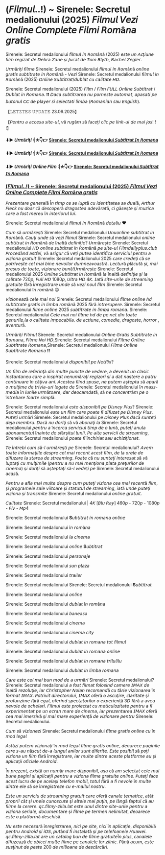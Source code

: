 # (𝘍𝘪𝘭𝘮𝘶𝘭..!) ~ Sirenele: Secretul medalionului (2025) 𝘍𝘪𝘭𝘮𝘶𝘭 𝘝𝘦𝘻𝘪 𝘖𝘯𝘭𝘪𝘯𝘦 𝘊𝘰𝘮𝘱𝘭𝘦𝘵𝘦 𝘍𝘪𝘭𝘮𝘪 𝘙𝘰𝘮â𝘯𝘢 𝘨𝘳𝘢𝘵𝘪𝘴

Sirenele: Secretul medalionului 𝘧𝘪𝘭𝘮𝘶𝘭 𝘪𝘯 𝘙𝘰𝘮â𝘯ă (2025) 𝘦𝘴𝘵𝘦 𝘶𝘯 𝘈𝘤ț𝘪𝘶𝘯𝘦 𝘧𝘪𝘭𝘮 𝘳𝘦𝘨𝘪𝘻𝘢𝘵 𝘥𝘦 𝘋𝘦𝘣𝘳𝘢 𝘡𝘢𝘯𝘦 ș𝘪 𝘑𝘶𝘤𝘢𝘵 𝘥𝘦 𝘛𝘰𝘮 𝘉𝘭𝘺𝘵𝘩, 𝘙𝘢𝘤𝘩𝘦𝘭 𝘡𝘦𝘨𝘭𝘦𝘳.
 
𝘜𝘳𝘮ă𝘳𝘪ț𝘪 𝘧𝘪𝘭𝘮𝘦 Sirenele: Secretul medalionului 𝘧𝘪𝘭𝘮𝘶𝘭 𝘪𝘯 𝘙𝘰𝘮â𝘯ă 𝘰𝘯𝘭𝘪𝘯𝘦 𝘨𝘳𝘢𝘵𝘪𝘴 𝘴𝘶𝘣𝘵𝘪𝘵𝘳𝘢𝘵𝘦 𝘪𝘯 𝘙𝘰𝘮â𝘯ă - 𝘝𝘦𝘻𝘪 Sirenele: Secretul medalionului 𝘧𝘪𝘭𝘮𝘶𝘭 𝘪𝘯 𝘙𝘰𝘮â𝘯ă (2025) 𝘖𝘯𝘭𝘪𝘯𝘦 𝘚𝘶𝘣𝘵𝘪𝘵𝘳𝘢𝘵/𝘥𝘶𝘣𝘭𝘢𝘵 𝘤𝘶 𝘤𝘢𝘭𝘪𝘵𝘢𝘵𝘦 𝘏𝘋.

Sirenele: Secretul medalionului (2025) 𝘍𝘪𝘭𝘮 / 𝘍𝘪𝘭𝘮 𝘍𝘜𝘓𝘓 𝘖𝘯𝘭𝘪𝘯𝘦 𝘚𝘶𝘣𝘵𝘪𝘵𝘳𝘢𝘵 / 𝘋𝘶𝘣𝘭𝘢𝘵 𝘪𝘯 𝘙𝘰𝘮𝘢𝘯𝘢. ❗❗️ 𝘋𝘢𝘤𝘢 𝘴𝘶𝘣𝘵𝘪𝘵𝘳𝘢𝘳𝘦𝘢 𝘯𝘶 𝘱𝘰𝘳𝘯𝘦𝘴𝘵𝘦 𝘢𝘶𝘵𝘰𝘮𝘢𝘵, 𝘢𝘱𝘢𝘴𝘢𝘵𝘪 𝘱𝘦 𝘣𝘶𝘵𝘰𝘯𝘶𝘭 𝘊𝘊 𝘥𝘦 𝘱𝘭𝘢𝘺𝘦𝘳 𝘴𝘪 𝘴𝘦𝘭𝘦𝘤𝘵𝘢𝘵𝘪 𝘭𝘪𝘮𝘣𝘢 (𝘙𝘰𝘮𝘢𝘯𝘪𝘢𝘯 𝘴𝘢𝘶 𝘌𝘯𝘨𝘭𝘪𝘴𝘩).

【𝙻𝙴𝚃𝚉𝚃𝙴𝚂 𝚄𝙿𝙳𝙰𝚃𝙴 23.06.2025】

【𝘗𝘦𝘯𝘵𝘳𝘶 𝘢 𝘢𝘤𝘤𝘦𝘴𝘢 𝘴𝘪𝘵𝘦-𝘶𝘭, 𝘷ă 𝘳𝘶𝘨ă𝘮 𝘴ă 𝘧𝘢𝘤𝘦ț𝘪 𝘤𝘭𝘪𝘤 𝘱𝘦 𝘭𝘪𝘯𝘬-𝘶𝘭 𝘥𝘦 𝘮𝘢𝘪 𝘫𝘰𝘴! ! !】

#### ⬇▶️ 𝘜𝘳𝘮ă𝘳𝘪ț𝘪 :|✮👇👉 [Sirenele: Secretul medalionului 𝘚𝘶𝘣𝘵𝘪𝘵𝘳𝘢𝘵 𝘐𝘯 𝘙𝘰𝘮𝘢𝘯𝘢](https://t.co/eERBKTBeyj)

#### ⬇▶️ 𝘜𝘳𝘮ă𝘳𝘪ț𝘪 :|✮👇👉 [Sirenele: Secretul medalionului 𝘚𝘶𝘣𝘵𝘪𝘵𝘳𝘢𝘵 𝘐𝘯 𝘙𝘰𝘮𝘢𝘯𝘢](https://t.co/eERBKTBeyj)

#### ⬇▶️ 𝘜𝘳𝘮ă𝘳𝘪ț𝘪 𝘖𝘯𝘭𝘪𝘯𝘦 𝘍𝘪𝘭𝘮 :|✮👇👉 [Sirenele: Secretul medalionului 𝘚𝘶𝘣𝘵𝘪𝘵𝘳𝘢𝘵 𝘐𝘯 𝘙𝘰𝘮𝘢𝘯𝘢](https://t.co/eERBKTBeyj)

### [(𝘍𝘪𝘭𝘮𝘶𝘭..!) ~ Sirenele: Secretul medalionului (2025) 𝘍𝘪𝘭𝘮𝘶𝘭 𝘝𝘦𝘻𝘪 𝘖𝘯𝘭𝘪𝘯𝘦 𝘊𝘰𝘮𝘱𝘭𝘦𝘵𝘦 𝘍𝘪𝘭𝘮𝘪 𝘙𝘰𝘮â𝘯𝘢 𝘨𝘳𝘢𝘵𝘪𝘴](https://t.co/eERBKTBeyj)

𝘗𝘳𝘦𝘻𝘦𝘯𝘵𝘢𝘳𝘦 𝘨𝘦𝘯𝘦𝘳𝘢𝘭ă Î𝘯 𝘵𝘪𝘮𝘱 𝘤𝘦 𝘴𝘦 𝘭𝘶𝘱𝘵ă 𝘤𝘶 𝘪𝘥𝘦𝘯𝘵𝘪𝘵𝘢𝘵𝘦𝘢 𝘴𝘢 𝘥𝘶𝘢𝘭ă, 𝘈𝘳𝘵𝘩𝘶𝘳 𝘍𝘭𝘦𝘤𝘬 𝘯𝘶 𝘥𝘰𝘢𝘳 𝘤ă 𝘥𝘦𝘴𝘤𝘰𝘱𝘦𝘳ă 𝘥𝘳𝘢𝘨𝘰𝘴𝘵𝘦𝘢 𝘢𝘥𝘦𝘷ă𝘳𝘢𝘵ă, 𝘤𝘪 𝘨ă𝘴𝘦ș𝘵𝘦 ș𝘪 𝘮𝘶𝘻𝘪𝘤𝘢 𝘤𝘢𝘳𝘦 𝘢 𝘧𝘰𝘴𝘵 𝘮𝘦𝘳𝘦𝘶 î𝘯 𝘪𝘯𝘵𝘦𝘳𝘪𝘰𝘳𝘶𝘭 𝘭𝘶𝘪.

Sirenele: Secretul medalionului 𝘧𝘪𝘭𝘮𝘶𝘭 𝘪𝘯 𝘙𝘰𝘮â𝘯ă 𝘥𝘦𝘵𝘢𝘭𝘪𝘶 ♥

𝘊𝘶𝘮 𝘴ă 𝘶𝘳𝘮ă𝘳𝘦ș𝘵𝘪 Sirenele: Secretul medalionului 𝘜𝘯𝘶𝘰𝘯𝘭𝘪𝘯𝘦 𝘴𝘶𝘣𝘵𝘪𝘵𝘳𝘢𝘵 𝘪𝘯 𝘙𝘰𝘮â𝘯ă. 𝘊𝘢𝘶ț𝘪 𝘶𝘯𝘥𝘦 𝘴ă 𝘷𝘦𝘻𝘪 𝘧𝘪𝘭𝘮𝘶𝘭 Sirenele: Secretul medalionului 𝘰𝘯𝘭𝘪𝘯𝘦 𝘴𝘶𝘣𝘵𝘪𝘵𝘳𝘢𝘵 𝘪𝘯 𝘙𝘰𝘮â𝘯ă 𝘥𝘦 î𝘯𝘢𝘭𝘵ă 𝘥𝘦𝘧𝘪𝘯𝘪ț𝘪𝘦? 𝘜𝘳𝘮ă𝘳𝘦ș𝘵𝘦 Sirenele: Secretul medalionului 𝘏𝘋 𝘰𝘯𝘭𝘪𝘯𝘦 𝘴𝘶𝘣𝘵𝘪𝘵𝘳𝘢𝘵 𝘪𝘯 𝘙𝘰𝘮â𝘯ă 𝘱𝘦 𝘴𝘪𝘵𝘦-𝘶𝘭 𝘍𝘪𝘭𝘮𝘥𝘢𝘪𝘭𝘺𝘱𝘭𝘶𝘴.𝘤𝘭𝘶𝘣 𝘗𝘳𝘰𝘤𝘦𝘥â𝘯𝘥 𝘢𝘴𝘵𝘧𝘦𝘭, 𝘷ă 𝘢𝘴𝘪𝘨𝘶𝘳 𝘤ă 𝘷𝘦ț𝘪 𝘱𝘶𝘵𝘦𝘢 𝘪𝘥𝘦𝘯𝘵𝘪𝘧𝘪𝘤𝘢 𝘴𝘦𝘳𝘷𝘪𝘤𝘪𝘶𝘭 𝘱𝘦𝘯𝘵𝘳𝘶 𝘢 𝘷𝘪𝘻𝘪𝘰𝘯𝘢 𝘨𝘳𝘢𝘵𝘶𝘪𝘵 Sirenele: Secretul medalionului 2025 𝘤𝘢𝘳𝘦 𝘤𝘳𝘦𝘥𝘦ț𝘪 𝘤ă 𝘴𝘦 𝘱𝘰𝘵𝘳𝘪𝘷𝘦ș𝘵𝘦 𝘤𝘦𝘭 𝘮𝘢𝘪 𝘣𝘪𝘯𝘦 𝘯𝘦𝘷𝘰𝘪𝘭𝘰𝘳 𝘥𝘶𝘮𝘯𝘦𝘢𝘷𝘰𝘢𝘴𝘵𝘳ă. 𝘓𝘦𝘤𝘵𝘶𝘳ă 𝘱𝘭ă𝘤𝘶𝘵ă ș𝘪, 𝘮𝘢𝘪 𝘱𝘳𝘦𝘴𝘶𝘴 𝘥𝘦 𝘵𝘰𝘢𝘵𝘦, 𝘷𝘪𝘻𝘪𝘰𝘯𝘢𝘳𝘦 𝘣𝘶𝘯ă!𝘜𝘳𝘮ă𝘳𝘦ș𝘵𝘦 Sirenele: Secretul medalionului 2025 𝘖𝘯𝘭𝘪𝘯𝘦 𝘚𝘶𝘣𝘵𝘪𝘵𝘳𝘢𝘵 𝘪𝘯 𝘙𝘰𝘮â𝘯ă 𝘭𝘢 î𝘯𝘢𝘭𝘵ă 𝘥𝘦𝘧𝘪𝘯𝘪ț𝘪𝘦 ș𝘪 𝘭𝘢 𝘤𝘢𝘭𝘪𝘵𝘢𝘵𝘦 720𝘱, 𝘍𝘶𝘭𝘭 𝘏𝘋 1080𝘱, 𝘜𝘭𝘵𝘳𝘢 𝘏𝘋 4𝘒. 𝘐𝘢𝘵ă 𝘴𝘪𝘵𝘦-𝘶𝘳𝘪𝘭𝘦 𝘥𝘦 𝘴𝘵𝘳𝘦𝘢𝘮𝘪𝘯𝘨 𝘨𝘳𝘢𝘵𝘶𝘪𝘵𝘦 𝘧ă𝘳ă î𝘯𝘳𝘦𝘨𝘪𝘴𝘵𝘳𝘢𝘳𝘦 𝘶𝘯𝘥𝘦 𝘴ă 𝘷𝘦𝘻𝘪 𝘯𝘰𝘶𝘭 𝘧𝘪𝘭𝘮 Sirenele: Secretul medalionului î𝘯 𝘳𝘰𝘮â𝘯ă 😊

𝘝𝘪𝘻𝘪𝘰𝘯𝘦𝘢𝘻ă 𝘤𝘦𝘭𝘦 𝘮𝘢𝘪 𝘯𝘰𝘪 Sirenele: Secretul medalionului 𝘧𝘪𝘭𝘮𝘦 𝘰𝘯𝘭𝘪𝘯𝘦 𝘩𝘥 𝘴𝘶𝘣𝘵𝘪𝘵𝘳𝘢𝘵𝘦 𝘨𝘳𝘢𝘵𝘪𝘴 𝘪𝘯 𝘭𝘪𝘮𝘣𝘢 𝘳𝘰𝘮â𝘯ă 2025 𝘧ă𝘳ă 𝘪𝘯𝘵𝘳𝘦𝘳𝘶𝘱𝘦𝘳𝘦. Sirenele: Secretul medalionului 𝘧𝘪𝘭𝘮𝘦 𝘰𝘯𝘭𝘪𝘯𝘦 2025 𝘴𝘶𝘣𝘵𝘪𝘵𝘳𝘢𝘵𝘦 𝘪𝘯 𝘭𝘪𝘮𝘣𝘢 𝘳𝘰𝘮𝘢𝘯𝘢. Sirenele: Secretul medalionului 𝘊𝘦𝘭𝘦 𝘮𝘢𝘪 𝘯𝘰𝘪 𝘧𝘪𝘭𝘮𝘦 𝘩𝘥 𝘥𝘦 𝘱𝘦 𝘯𝘦𝘵 𝘥𝘪𝘯 𝘵𝘰𝘢𝘵𝘦 𝘨𝘦𝘯𝘶𝘳𝘪𝘭𝘦,𝘭𝘢 𝘰 𝘤𝘢𝘭𝘪𝘵𝘢𝘵𝘦 𝘪𝘮𝘱𝘦𝘤𝘢𝘣𝘪𝘭𝘢. 𝘥𝘦 𝘢𝘤𝘵𝘪𝘶𝘯𝘦, 𝘤𝘰𝘮𝘦𝘥𝘪𝘦, 𝘥𝘳𝘢𝘨𝘰𝘴𝘵𝘦, 𝘩𝘰𝘳𝘳𝘰𝘳 , 𝘢𝘷𝘦𝘯𝘵𝘶𝘳ă.

𝘜𝘳𝘮ă𝘳𝘪ț𝘪 𝘍𝘪𝘭𝘮𝘶𝘭 Sirenele: Secretul medalionului 𝘖𝘯𝘭𝘪𝘯𝘦 𝘎𝘳𝘢𝘵𝘪𝘴 𝘚𝘶𝘣𝘵𝘪𝘵𝘳𝘢𝘵𝘦 𝘪𝘯 𝘙𝘰𝘮𝘢𝘯𝘢, 𝘍𝘪𝘭𝘮𝘦 𝘕𝘰𝘪 𝘏𝘋,Sirenele: Secretul medalionului 𝘍𝘪𝘭𝘮𝘦 𝘖𝘯𝘭𝘪𝘯𝘦 𝘚𝘶𝘣𝘵𝘪𝘵𝘳𝘢𝘵𝘦 𝘙𝘰𝘮𝘢𝘯𝘢,Sirenele: Secretul medalionului 𝘍𝘪𝘭𝘮𝘦 𝘖𝘯𝘭𝘪𝘯𝘦 𝘚𝘶𝘣𝘵𝘪𝘵𝘳𝘢𝘵𝘦 𝘙𝘰𝘮𝘢𝘯𝘢 ❗❗️

Sirenele: Secretul medalionului 𝘥𝘪𝘴𝘱𝘰𝘯𝘪𝘣𝘪𝘭 𝘱𝘦 𝘕𝘦𝘵𝘧𝘭𝘪𝘹?

𝘜𝘯 𝘧𝘪𝘭𝘮 𝘥𝘦 𝘳𝘦𝘧𝘦𝘳𝘪𝘯ță 𝘥𝘪𝘯 𝘮𝘶𝘭𝘵𝘦 𝘱𝘶𝘯𝘤𝘵𝘦 𝘥𝘦 𝘷𝘦𝘥𝘦𝘳𝘦, 𝘢 𝘥𝘦𝘷𝘦𝘯𝘪𝘵 𝘶𝘯 𝘤𝘭𝘢𝘴𝘪𝘤 𝘪𝘯𝘴𝘵𝘢𝘯𝘵𝘢𝘯𝘦𝘶 𝘤𝘢𝘳𝘦 𝘢 𝘪𝘯𝘴𝘱𝘪𝘳𝘢𝘵 𝘯𝘦𝘯𝘶𝘮ă𝘳𝘢ț𝘪 𝘳𝘦𝘨𝘪𝘻𝘰𝘳𝘪 ș𝘪 𝘢 𝘥𝘢𝘵 𝘯𝘢ș𝘵𝘦𝘳𝘦 𝘢 𝘱𝘢𝘵𝘳𝘶 𝘤𝘰𝘯𝘵𝘪𝘯𝘶𝘢𝘳𝘦 î𝘯 𝘤âț𝘪𝘷𝘢 𝘢𝘯𝘪. 𝘈𝘤𝘦𝘴𝘵𝘦𝘢 𝘧𝘪𝘪𝘯𝘥 𝘴𝘱𝘶𝘴𝘦, 𝘯𝘦 𝘱𝘶𝘵𝘦𝘮 𝘢ș𝘵𝘦𝘱𝘵𝘢 𝘴ă 𝘢𝘱𝘢𝘳ă 𝘰 𝘮𝘶𝘭ț𝘪𝘮𝘦 𝘥𝘦 𝘵𝘳𝘪𝘷𝘪𝘢-𝘶𝘳𝘪 𝘭𝘦𝘨𝘢𝘵𝘦 𝘥𝘦 Sirenele: Secretul medalionului î𝘯 𝘮𝘢𝘴𝘴-𝘮𝘦𝘥𝘪𝘢 î𝘯 𝘭𝘶𝘯𝘪𝘭𝘦 𝘶𝘳𝘮ă𝘵𝘰𝘢𝘳𝘦, 𝘥𝘢𝘳 𝘥𝘦𝘰𝘤𝘢𝘮𝘥𝘢𝘵ă, 𝘴ă 𝘯𝘦 𝘤𝘰𝘯𝘤𝘦𝘯𝘵𝘳ă𝘮 𝘱𝘦 𝘰 î𝘯𝘵𝘳𝘦𝘣𝘢𝘳𝘦 𝘧𝘰𝘢𝘳𝘵𝘦 𝘴𝘪𝘮𝘱𝘭ă.

Sirenele: Secretul medalionului 𝘦𝘴𝘵𝘦 𝘥𝘪𝘴𝘱𝘰𝘯𝘪𝘣𝘪𝘭 𝘱𝘦 𝘋𝘪𝘴𝘯𝘦𝘺 𝘗𝘭𝘶𝘴? Sirenele: Secretul medalionului 𝘦𝘴𝘵𝘦 𝘶𝘯 𝘧𝘪𝘭𝘮 𝘤𝘢𝘳𝘦 𝘱𝘰𝘢𝘵𝘦 𝘧𝘪 𝘥𝘪𝘧𝘶𝘻𝘢𝘵 𝘱𝘦 𝘋𝘪𝘴𝘯𝘦𝘺 𝘗𝘭𝘶𝘴. 𝘗𝘶𝘵𝘦ț𝘪 𝘶𝘳𝘮ă𝘳𝘪 Sirenele: Secretul medalionului 𝘱𝘦 𝘋𝘪𝘴𝘯𝘦𝘺 𝘗𝘭𝘶𝘴 𝘥𝘢𝘤ă 𝘴𝘶𝘯𝘵𝘦ț𝘪 𝘥𝘦𝘫𝘢 𝘮𝘦𝘮𝘣𝘳𝘶. 𝘋𝘢𝘤ă 𝘯𝘶 𝘥𝘰𝘳𝘪ţ𝘪 𝘴ă 𝘷ă 𝘢𝘣𝘰𝘯𝘢ţ𝘪 𝘭𝘢 Sirenele: Secretul medalionului 𝘱𝘦𝘯𝘵𝘳𝘶 𝘢 î𝘯𝘤𝘦𝘳𝘤𝘢 𝘴𝘦𝘳𝘷𝘪𝘤𝘪𝘶𝘭 𝘵𝘪𝘮𝘱 𝘥𝘦 𝘰 𝘭𝘶𝘯ă, 𝘱𝘶𝘵𝘦ţ𝘪 𝘢𝘯𝘶𝘭𝘢 𝘢𝘣𝘰𝘯𝘢𝘮𝘦𝘯𝘵𝘶𝘭 î𝘯𝘢𝘪𝘯𝘵𝘦 𝘥𝘦 𝘴𝘧â𝘳ş𝘪𝘵𝘶𝘭 𝘭𝘶𝘯𝘪𝘪. 𝘗𝘦 𝘢𝘭𝘵𝘦 𝘴𝘦𝘳𝘷𝘪𝘤𝘪𝘪 𝘥𝘦 𝘴𝘵𝘳𝘦𝘢𝘮𝘪𝘯𝘨, Sirenele: Secretul medalionului 𝘱𝘰𝘢𝘵𝘦 𝘧𝘪 î𝘯𝘤𝘩𝘪𝘳𝘪𝘢𝘵 𝘴𝘢𝘶 𝘢𝘤𝘩𝘪𝘻𝘪ț𝘪𝘰𝘯𝘢𝘵.

𝘛𝘦 î𝘯𝘵𝘳𝘦𝘣𝘪 𝘤𝘶𝘮 𝘴ă-𝘭 𝘶𝘳𝘮ă𝘳𝘦ş𝘵𝘪 𝘱𝘦 Sirenele: Secretul medalionului? 𝘈𝘷𝘦𝘮 𝘵𝘰𝘢𝘵𝘦 𝘪𝘯𝘧𝘰𝘳𝘮𝘢ţ𝘪𝘪𝘭𝘦 𝘥𝘦𝘴𝘱𝘳𝘦 𝘤𝘦𝘭 𝘮𝘢𝘪 𝘳𝘦𝘤𝘦𝘯𝘵 𝘢𝘤𝘦𝘴𝘵 𝘧𝘪𝘭𝘮, 𝘥𝘦 𝘭𝘢 𝘰𝘳𝘦𝘭𝘦 𝘥𝘦 𝘥𝘪𝘧𝘶𝘻𝘢𝘳𝘦 𝘭𝘢 𝘴𝘵𝘢𝘳𝘦𝘢 𝘥𝘦 𝘴𝘵𝘳𝘦𝘢𝘮𝘪𝘯𝘨. 𝘗𝘰𝘢𝘵𝘦 𝘤ă 𝘯𝘶 𝘴𝘶𝘯𝘵𝘦ț𝘪 𝘪𝘯𝘵𝘦𝘳𝘦𝘴𝘢𝘵 𝘴ă 𝘷ă 𝘭𝘶𝘱𝘵𝘢ț𝘪 𝘤𝘶 𝘮𝘶𝘭ț𝘪𝘮𝘪𝘭𝘦 (𝘱𝘦𝘯𝘵𝘳𝘶 𝘢 𝘯𝘶 𝘮𝘢𝘪 𝘮𝘦𝘯ț𝘪𝘰𝘯𝘢 𝘱𝘭𝘢𝘵𝘢 𝘱𝘳𝘦ț𝘶𝘳𝘪𝘭𝘰𝘳 𝘥𝘦 𝘤𝘪𝘯𝘦𝘮𝘢) ș𝘪 𝘥𝘰𝘳𝘪ț𝘪 𝘴ă 𝘢ș𝘵𝘦𝘱𝘵𝘢ț𝘪 𝘴ă-𝘭 𝘷𝘦𝘥𝘦ț𝘪 𝘱𝘦 Sirenele: Secretul medalionului 𝘢𝘤𝘢𝘴ă.

𝘗𝘦𝘯𝘵𝘳𝘶 𝘢 𝘢𝘧𝘭𝘢 𝘮𝘢𝘪 𝘮𝘶𝘭𝘵𝘦 𝘥𝘦𝘴𝘱𝘳𝘦 𝘤𝘶𝘮 𝘱𝘶𝘵𝘦ț𝘪 𝘷𝘪𝘻𝘪𝘰𝘯𝘢 𝘤𝘦𝘢 𝘮𝘢𝘪 𝘳𝘦𝘤𝘦𝘯𝘵ă 𝘧𝘪𝘭𝘮, ș𝘪 𝘱𝘳𝘰𝘨𝘳𝘢𝘮𝘦𝘭𝘦 𝘴𝘢𝘭𝘦 𝘷𝘪𝘪𝘵𝘰𝘢𝘳𝘦 ș𝘪 𝘴𝘵𝘢𝘵𝘶𝘵𝘶𝘭 𝘥𝘦 𝘴𝘵𝘳𝘦𝘢𝘮𝘪𝘯𝘨, 𝘪𝘢𝘵ă 𝘶𝘯𝘥𝘦 𝘱𝘶𝘵𝘦ț𝘪 𝘷𝘪𝘻𝘪𝘰𝘯𝘢 ș𝘪 𝘵𝘳𝘢𝘯𝘴𝘮𝘪𝘵𝘦 Sirenele: Secretul medalionului 𝘰𝘯𝘭𝘪𝘯𝘦 𝘨𝘳𝘢𝘵𝘶𝘪𝘵.

𝘊𝘢𝘭𝘪𝘵𝘢𝘵𝘦 Sirenele: Secretul medalionului | 4𝘒 [𝘉𝘭𝘶 𝘙𝘢𝘺] 460𝘱 - 720𝘱 - 1080𝘱 - 𝘍𝘭𝘷 - 𝘔𝘱4

Sirenele: Secretul medalionului 𝐒𝘶𝘣𝘵𝘪𝘵𝘳𝘢𝘵 𝘪𝘯 𝘳𝘰𝘮𝘢𝘯𝘢 𝘰𝘯𝘭𝘪𝘯𝘦

Sirenele: Secretul medalionului î𝘯 𝘳𝘰𝘮â𝘯𝘢

Sirenele: Secretul medalionului 𝘭𝘢 𝘤𝘪𝘯𝘦𝘮𝘢

Sirenele: Secretul medalionului 𝘰𝘯𝘭𝘪𝘯𝘦 𝐒𝘶𝘣𝘵𝘪𝘵𝘳𝘢𝘵

Sirenele: Secretul medalionului 𝘱𝘦𝘳𝘴𝘰𝘯𝘢𝘫𝘦

Sirenele: Secretul medalionului 𝘴𝘶𝘯 𝘱𝘭𝘢𝘻𝘢

Sirenele: Secretul medalionului 𝘵𝘳𝘢𝘪𝘭𝘦𝘳

Sirenele: Secretul medalionului
Sirenele: Secretul medalionului 𝐒𝘶𝘣𝘵𝘪𝘵𝘳𝘢𝘵

Sirenele: Secretul medalionului 𝘰𝘯𝘭𝘪𝘯𝘦

Sirenele: Secretul medalionului 𝘥𝘶𝘣𝘭𝘢𝘵 î𝘯 𝘳𝘰𝘮â𝘯𝘢

Sirenele: Secretul medalionului 𝘣𝘢𝘯𝘦𝘢𝘴𝘢

Sirenele: Secretul medalionului 𝘤𝘪𝘯𝘦𝘮𝘢

Sirenele: Secretul medalionului 𝘤𝘪𝘯𝘦𝘮𝘢 𝘤𝘪𝘵𝘺

Sirenele: Secretul medalionului 𝘥𝘶𝘣𝘭𝘢𝘵 𝘪𝘯 𝘳𝘰𝘮𝘢𝘯𝘢 𝘵𝘰𝘵 𝘧𝘪𝘭𝘮𝘶𝘭

Sirenele: Secretul medalionului 𝘥𝘶𝘣𝘭𝘢𝘵 𝘪𝘯 𝘳𝘰𝘮𝘢𝘯𝘢 𝘰𝘯𝘭𝘪𝘯𝘦

Sirenele: Secretul medalionului 𝘥𝘶𝘣𝘭𝘢𝘵 𝘪𝘯 𝘳𝘰𝘮𝘢𝘯𝘢 𝘵𝘳𝘪𝘭𝘶𝘭𝘪𝘭𝘶

Sirenele: Secretul medalionului 𝘥𝘶𝘣𝘭𝘢𝘵 𝘪𝘯 𝘭𝘪𝘮𝘣𝘢 𝘳𝘰𝘮𝘢𝘯𝘢

𝘊𝘢𝘳𝘦 𝘦𝘴𝘵𝘦 𝘤𝘦𝘭 𝘮𝘢𝘪 𝘣𝘶𝘯 𝘮𝘰𝘥 𝘥𝘦 𝘢 𝘶𝘳𝘮ă𝘳𝘪 Sirenele: Secretul medalionului? Sirenele: Secretul medalionului 𝘢 𝘧𝘰𝘴𝘵 𝘧𝘪𝘭𝘮𝘢𝘵 𝘧𝘰𝘭𝘰𝘴𝘪𝘯𝘥 𝘤𝘢𝘮𝘦𝘳𝘦 𝘐𝘔𝘈𝘟 𝘥𝘦 î𝘯𝘢𝘭𝘵ă 𝘳𝘦𝘻𝘰𝘭𝘶ț𝘪𝘦, 𝘪𝘢𝘳 𝘊𝘩𝘳𝘪𝘴𝘵𝘰𝘱𝘩𝘦𝘳 𝘕𝘰𝘭𝘢𝘯 𝘳𝘦𝘤𝘰𝘮𝘢𝘯𝘥ă 𝘤𝘶 𝘵ă𝘳𝘪𝘦 𝘷𝘪𝘻𝘪𝘰𝘯𝘢𝘳𝘦𝘢 î𝘯 𝘧𝘰𝘳𝘮𝘢𝘵 𝘐𝘔𝘈𝘟. 𝘗𝘰𝘵𝘳𝘪𝘷𝘪𝘵 𝘥𝘪𝘳𝘦𝘤𝘵𝘰𝘳𝘶𝘭𝘶𝘪, 𝘐𝘔𝘈𝘟 𝘰𝘧𝘦𝘳ă 𝘰 𝘢𝘴𝘤𝘶ț𝘪𝘳𝘦, 𝘤𝘭𝘢𝘳𝘪𝘵𝘢𝘵𝘦 ș𝘪 𝘱𝘳𝘰𝘧𝘶𝘯𝘻𝘪𝘮𝘦 𝘧ă𝘳ă 𝘦𝘨𝘢𝘭, 𝘰𝘧𝘦𝘳𝘪𝘯𝘥 𝘴𝘱𝘦𝘤𝘵𝘢𝘵𝘰𝘳𝘪𝘭𝘰𝘳 𝘰 𝘦𝘹𝘱𝘦𝘳𝘪𝘦𝘯ță 3𝘋 𝘧ă𝘳ă 𝘢 𝘢𝘷𝘦𝘢 𝘯𝘦𝘷𝘰𝘪𝘦 𝘥𝘦 𝘰𝘤𝘩𝘦𝘭𝘢𝘳𝘪. 𝘍𝘪𝘭𝘮𝘶𝘭 𝘦𝘴𝘵𝘦 𝘱𝘳𝘰𝘪𝘦𝘤𝘵𝘢𝘵 𝘤𝘶 𝘮𝘦𝘵𝘪𝘤𝘶𝘭𝘰𝘻𝘪𝘵𝘢𝘵𝘦 𝘱𝘦𝘯𝘵𝘳𝘶 𝘢 𝘧𝘪 𝘦𝘹𝘱𝘦𝘳𝘪𝘮𝘦𝘯𝘵𝘢𝘵 𝘱𝘦 𝘶𝘯 𝘦𝘤𝘳𝘢𝘯 𝘮𝘢𝘳𝘦 𝘥𝘦 𝘤𝘪𝘯𝘦𝘮𝘢, 𝘪𝘢𝘳 𝘱𝘳𝘦𝘻𝘦𝘯𝘵𝘢𝘳𝘦𝘢 𝘐𝘔𝘈𝘟 𝘰𝘧𝘦𝘳ă 𝘤𝘦𝘢 𝘮𝘢𝘪 𝘪𝘮𝘦𝘳𝘴𝘪𝘷ă ș𝘪 𝘮𝘢𝘪 𝘮𝘢𝘳𝘦 𝘦𝘹𝘱𝘦𝘳𝘪𝘦𝘯ță 𝘥𝘦 𝘷𝘪𝘻𝘪𝘰𝘯𝘢𝘳𝘦 𝘱𝘦𝘯𝘵𝘳𝘶 Sirenele: Secretul medalionului.

𝘊𝘶𝘮 𝘴ă 𝘷𝘪𝘻𝘪𝘰𝘯𝘦𝘻𝘪 Sirenele: Secretul medalionului 𝘧𝘪𝘭𝘮𝘦 𝘨𝘳𝘢𝘵𝘪𝘴 𝘰𝘯𝘭𝘪𝘯𝘦 𝘤𝘶 î𝘯 𝘮𝘰𝘥 𝘭𝘦𝘨𝘢𝘭

𝘈𝘴𝘵ă𝘻𝘪 𝘱𝘶𝘵𝘦𝘮 𝘷𝘪𝘻𝘪𝘰𝘯𝘢ț𝘪 î𝘯 𝘮𝘰𝘥 𝘭𝘦𝘨𝘢𝘭 𝘧𝘪𝘭𝘮𝘦 𝘨𝘳𝘢𝘵𝘪𝘴 𝘰𝘯𝘭𝘪𝘯𝘦, 𝘥𝘦𝘰𝘢𝘳𝘦𝘤𝘦 𝘱𝘢𝘨𝘪𝘯𝘪𝘭𝘦 𝘤𝘢𝘳𝘦 𝘴-𝘢𝘶 𝘯ă𝘴𝘤𝘶𝘵 𝘥𝘦-𝘢 𝘭𝘶𝘯𝘨𝘶𝘭 𝘢𝘯𝘪𝘭𝘰𝘳 𝘴𝘶𝘯𝘵 𝘥𝘪𝘧𝘦𝘳𝘪𝘵𝘦. 𝘌𝘴𝘵𝘦 𝘱𝘰𝘴𝘪𝘣𝘪𝘭 𝘴ă 𝘱𝘰ț𝘪 𝘷𝘪𝘻𝘪𝘰𝘯𝘢 𝘶𝘯 𝘧𝘪𝘭𝘮 𝘧ă𝘳ă î𝘯𝘳𝘦𝘨𝘪𝘴𝘵𝘳𝘢𝘳𝘦, 𝘪𝘢𝘳 𝘮𝘶𝘭𝘵𝘦 𝘥𝘪𝘯𝘵𝘳𝘦 𝘢𝘤𝘦𝘴𝘵𝘦 𝘱𝘭𝘢𝘵𝘧𝘰𝘳𝘮𝘦 𝘢𝘶 ș𝘪 𝘢𝘱𝘭𝘪𝘤𝘢ț𝘪𝘪 𝘰𝘧𝘪𝘤𝘪𝘢𝘭𝘦 𝘈𝘯𝘥𝘳𝘰𝘪𝘥.

Î𝘯 𝘱𝘳𝘦𝘻𝘦𝘯𝘵, 𝘦𝘹𝘪𝘴𝘵ă 𝘶𝘯 𝘯𝘶𝘮ă𝘳 𝘮𝘢𝘳𝘦 𝘥𝘪𝘴𝘱𝘰𝘯𝘪𝘣𝘪𝘭, 𝘢ș𝘢 𝘤ă 𝘢𝘮 𝘴𝘦𝘭𝘦𝘤𝘵𝘢𝘵 𝘤𝘦𝘭𝘦 𝘮𝘢𝘪 𝘣𝘶𝘯𝘦 𝘱𝘢𝘨𝘪𝘯𝘪 ș𝘪 𝘢𝘱𝘭𝘪𝘤𝘢ț𝘪𝘪 𝘱𝘦𝘯𝘵𝘳𝘶 𝘢 𝘷𝘪𝘻𝘪𝘰𝘯𝘢 𝘧𝘪𝘭𝘮𝘦 𝘨𝘳𝘢𝘵𝘶𝘪𝘵𝘦 𝘰𝘯𝘭𝘪𝘯𝘦. 𝘗𝘶𝘵𝘦ț𝘪 𝘧𝘢𝘤𝘦 𝘢𝘤𝘦𝘴𝘵 𝘭𝘶𝘤𝘳𝘶 𝘥𝘦 𝘱𝘦 𝘢𝘤𝘦𝘭𝘢ș𝘪 𝘵𝘦𝘭𝘦𝘧𝘰𝘯 𝘮𝘰𝘣𝘪𝘭, 𝘵𝘰𝘵𝘶𝘭 𝘧ă𝘳ă 𝘢 𝘧𝘪 𝘯𝘦𝘷𝘰𝘪𝘦 î𝘯 𝘮𝘶𝘭𝘵𝘦 𝘥𝘪𝘯𝘵𝘳𝘦 𝘦𝘭𝘦 𝘴ă 𝘴𝘦 î𝘯𝘳𝘦𝘨𝘪𝘴𝘵𝘳𝘦𝘻𝘦 𝘤𝘶 𝘦-𝘮𝘢𝘪𝘭𝘶𝘭 𝘯𝘰𝘴𝘵𝘳𝘶.

𝘌𝘴𝘵𝘦 𝘶𝘯 𝘴𝘦𝘳𝘷𝘪𝘤𝘪𝘶 𝘥𝘦 𝘴𝘵𝘳𝘦𝘢𝘮𝘪𝘯𝘨 𝘨𝘳𝘢𝘵𝘶𝘪𝘵 𝘤𝘢𝘳𝘦 𝘰𝘧𝘦𝘳ă 𝘤𝘢𝘯𝘢𝘭𝘦 𝘵𝘦𝘮𝘢𝘵𝘪𝘤𝘦, 𝘢𝘵â𝘵 𝘱𝘳𝘰𝘱𝘳𝘪𝘪 𝘤â𝘵 ș𝘪 𝘶𝘯𝘦𝘭𝘦 𝘤𝘶𝘯𝘰𝘴𝘤𝘶𝘵𝘦 ș𝘪 𝘢𝘭𝘵𝘦𝘭𝘦 𝘮𝘢𝘪 𝘱𝘶ț𝘪𝘯, 𝘱𝘦 𝘭â𝘯𝘨ă 𝘧𝘢𝘱𝘵𝘶𝘭 𝘤ă 𝘢𝘶 𝘧𝘪𝘭𝘮𝘦 𝘭𝘢 𝘤𝘦𝘳𝘦𝘳𝘦. 𝘲𝘤.𝘧𝘪𝘭𝘮𝘺-𝘻𝘪𝘭𝘭𝘢.𝘭𝘢𝘵 𝘦𝘴𝘵𝘦 𝘶𝘯𝘶𝘭 𝘥𝘪𝘯𝘵𝘳𝘦 𝘴𝘪𝘵𝘦-𝘶𝘳𝘪𝘭𝘦 𝘱𝘦𝘯𝘵𝘳𝘶 𝘢 𝘷𝘪𝘻𝘪𝘰𝘯𝘢 𝘴𝘦𝘳𝘪𝘢𝘭𝘦, 𝘥𝘰𝘤𝘶𝘮𝘦𝘯𝘵𝘢𝘳𝘦 ș𝘪 𝘧𝘪𝘭𝘮𝘦 𝘱𝘦 𝘵𝘦𝘳𝘮𝘦𝘯 𝘯𝘦𝘭𝘪𝘮𝘪𝘵𝘢𝘵, 𝘥𝘦𝘰𝘢𝘳𝘦𝘤𝘦 𝘦𝘴𝘵𝘦 𝘰 𝘱𝘭𝘢𝘵𝘧𝘰𝘳𝘮ă 𝘥𝘦𝘴𝘤𝘩𝘪𝘴ă.

𝘕𝘶 𝘦𝘴𝘵𝘦 𝘯𝘦𝘤𝘦𝘴𝘢𝘳ă î𝘯𝘳𝘦𝘨𝘪𝘴𝘵𝘳𝘢𝘳𝘦𝘢, 𝘯𝘪𝘤𝘪 𝘱𝘦 𝘴𝘪𝘵𝘦, 𝘯𝘪𝘤𝘪 î𝘯 𝘢𝘱𝘭𝘪𝘤𝘢ț𝘪𝘦, 𝘥𝘪𝘴𝘱𝘰𝘯𝘪𝘣𝘪𝘭ă 𝘱𝘦𝘯𝘵𝘳𝘶 𝘈𝘯𝘥𝘳𝘰𝘪𝘥 ș𝘪 𝘪𝘖𝘚, 𝘱𝘶𝘵â𝘯𝘥 𝘧𝘪 𝘪𝘯𝘴𝘵𝘢𝘭𝘢𝘵ă ș𝘪 𝘱𝘦 𝘵𝘦𝘭𝘦𝘧𝘰𝘢𝘯𝘦𝘭𝘦 𝘏𝘶𝘢𝘸𝘦𝘪. 𝘲𝘤.𝘧𝘪𝘭𝘮𝘺-𝘻𝘪𝘭𝘭𝘢.𝘭𝘢𝘵 𝘢𝘳𝘦 𝘶𝘯 𝘤𝘢𝘵𝘢𝘭𝘰𝘨 𝘣𝘶𝘯 𝘥𝘦 𝘧𝘪𝘭𝘮𝘦 𝘨𝘳𝘢𝘵𝘶𝘪𝘵𝘦Î𝘯 𝘱𝘭𝘶𝘴, 𝘤𝘢𝘯𝘢𝘭𝘦𝘭𝘦 𝘥𝘪𝘧𝘶𝘻𝘦𝘢𝘻ă 𝘥𝘦 𝘰𝘣𝘪𝘤𝘦𝘪 𝘮𝘶𝘭𝘵𝘦 𝘧𝘪𝘭𝘮𝘦 𝘱𝘦 𝘤𝘢𝘯𝘢𝘭𝘦𝘭𝘦 𝘭𝘰𝘳 𝘻𝘪𝘭𝘯𝘪𝘤. 𝘗â𝘯ă 𝘢𝘤𝘶𝘮, 𝘦𝘴𝘵𝘦 𝘴𝘶𝘴ț𝘪𝘯𝘶𝘵 𝘥𝘦 𝘱𝘦𝘴𝘵𝘦 200 𝘥𝘦 𝘮𝘪𝘭𝘪𝘰𝘢𝘯𝘦 𝘥𝘦 𝘥𝘦𝘴𝘤ă𝘳𝘤ă𝘳𝘪.
